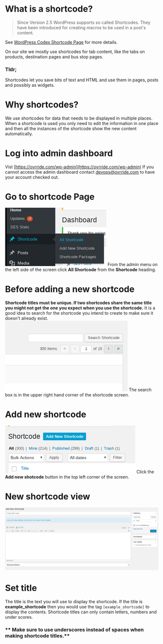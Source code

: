 <!-- TITLE: Create A Shortcode -->
<!-- SUBTITLE: Shortcodes are used to display content in various places on the site -->

# What is a shortcode?
> Since Version 2.5 WordPress supports so called Shortcodes. They have been introduced for creating macros to be used in a post's content.


See [WordPress Codex Shortcode Page](https://codex.wordpress.org/shortcode) for more details.

On our site we mostly use shortcodes for tab content, like the tabs on products, destination pages and bus stop pages.

### Tldr;
Shortcodes let you save bits of text and HTML and use them in pages, posts and possibly as widgets.

# Why shortcodes?
We use shortcodes for data that needs to be displayed in multiple places. When a shortcode is used you only need to edit the information in one place and then all the instances of the shortcode show the new content automatically.

# Log into admin dashboard
Vist [https://ovrride.com/wp-admin](https://ovrride.com/wp-admin)
If you cannot access the admin dashboard contact devops@ovrride.com to have your account checked out.


# Go to shortcode Page
![All Shortcodes](/uploads/all-shortcodes.png "All Shortcodes")
From the admin menu on the left side of the screen click **All Shortcode** from the **Shortcode** heading.

# Before adding a new shortcode
**Shortcode titles must be unique. If two shortcodes share the same title you might not get the one you expect when you use the shortcode.**
It is a good idea to search for the shortcode you intend to create to make sure it doesn't already exist.
![Shortcode Search](/uploads/shortcode-search.png "Shortcode Search")
The search box is in the upper right hand corner of the shortcode screen.

# Add new shortcode
![Shortcode Add New](/uploads/shortcode-add-new.png "Shortcode Add New")
Click the **Add new shotcode** button in the top left corner of the screen.

# New shortcode view
![Shortcode View](/uploads/shortcode-view.png "Shortcode View")

# Set title
The title is the text you will use to display the shortcode. If the title is **example_shortcode** then you would use the tag ```[example_shortcode]``` to display the contents.
Shortcode titles can only contain letters, numbers and under scores.
### ** Make sure to use underscores instead of spaces when making shortcode titles.**